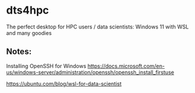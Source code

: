 # dts4hpc
The perfect desktop for HPC users / data scientists: Windows 11 with WSL and many goodies 



## Notes:

Installing OpenSSH for Windows 
https://docs.microsoft.com/en-us/windows-server/administration/openssh/openssh_install_firstuse


https://ubuntu.com/blog/wsl-for-data-scientist
